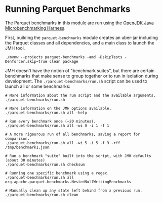 <!--
  ~ Licensed to the Apache Software Foundation (ASF) under one
  ~ or more contributor license agreements.  See the NOTICE file
  ~ distributed with this work for additional information
  ~ regarding copyright ownership.  The ASF licenses this file
  ~ to you under the Apache License, Version 2.0 (the
  ~ "License"); you may not use this file except in compliance
  ~ with the License.  You may obtain a copy of the License at
  ~
  ~   http://www.apache.org/licenses/LICENSE-2.0
  ~
  ~ Unless required by applicable law or agreed to in writing,
  ~ software distributed under the License is distributed on an
  ~ "AS IS" BASIS, WITHOUT WARRANTIES OR CONDITIONS OF ANY
  ~ KIND, either express or implied.  See the License for the
  ~ specific language governing permissions and limitations
  ~ under the License.
  -->

# Running Parquet Benchmarks

The Parquet benchmarks in this module are run using the
[OpenJDK Java Microbenchmarking Harness](http://openjdk.java.net/projects/code-tools/jmh/).

First, building the `parquet-benchmarks` module creates an uber-jar including the Parquet
classes and all dependencies, and a main class to launch the JMH tool.

```
./mvnw --projects parquet-benchmarks -amd -DskipTests -Denforcer.skip=true clean package
```

JMH doesn't have the notion of "benchmark suites", but there are certain benchmarks that
make sense to group together or to run in isolation during development.  The
`./parquet-benchmarks/run.sh` script can be used to launch all or some benchmarks:

```
# More information about the run script and the available arguments.
./parquet-benchmarks/run.sh

# More information on the JMH options available.
./parquet-benchmarks/run.sh all -help

# Run every benchmark once (~20 minutes).
./parquet-benchmarks/run.sh all -wi 0 -i 1 -f 1

# A more rigourous run of all benchmarks, saving a report for comparison.
./parquet-benchmarks/run.sh all -wi 5 -i 5 -f 3 -rff /tmp/benchmark1.json

# Run a benchmark "suite" built into the script, with JMH defaults (about 30 minutes)
./parquet-benchmarks/run.sh checksum

# Running one specific benchmark using a regex.
./parquet-benchmarks/run.sh all org.apache.parquet.benchmarks.NestedNullWritingBenchmarks

# Manually clean up any state left behind from a previous run.
./parquet-benchmarks/run.sh clean
```

